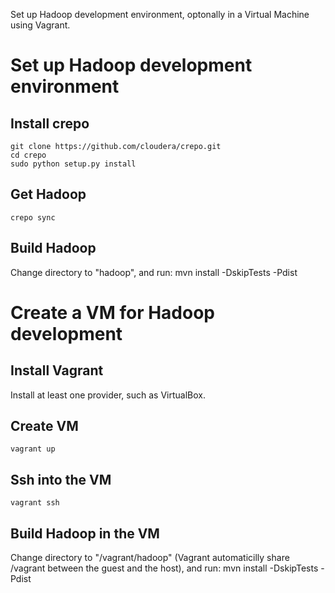 Set up Hadoop development environment, optonally in a Virtual Machine using Vagrant.

# Set up Hadoop development environment

## Install crepo
	git clone https://github.com/cloudera/crepo.git
	cd crepo
	sudo python setup.py install

## Get Hadoop
	crepo sync

## Build Hadoop
Change directory to "hadoop", and run:
	mvn install -DskipTests -Pdist

# Create a VM for Hadoop development

## Install Vagrant
Install at least one provider, such as VirtualBox.

## Create VM
	vagrant up

## Ssh into the VM
	vagrant ssh

## Build Hadoop in the VM
Change directory to "/vagrant/hadoop" (Vagrant automaticilly share /vagrant between the guest and the host), and run:
	mvn install -DskipTests -Pdist
